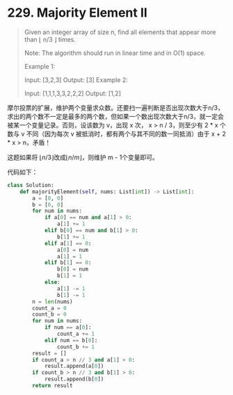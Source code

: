 # 229. Majority Element II

> Given an integer array of size n, find all elements that appear more than ⌊ n/3 ⌋ times.
>
> Note: The algorithm should run in linear time and in O(1) space.
>
> Example 1:
>
> Input: [3,2,3]
> Output: [3]
> Example 2:
>
> Input: [1,1,1,3,3,2,2,2]
> Output: [1,2]

摩尔投票的扩展，维护两个变量求众数。还要扫一遍判断是否出现次数大于n/3，求出的两个数不一定是最多的两个数，但如果一个数出现次数大于n/3，就一定会被某一个变量记录。否则，设该数为 v，出现 x 次， x > n / 3，则至少有 2 * x 个数与 v 不同（因为每次 v 被抵消时，都有两个与其不同的数一同抵消）由于 x + 2 * x > n，矛盾！

这题如果将 $\lfloor n/3\rfloor$改成$\lfloor n/m \rfloor$，则维护 m - 1个变量即可。

代码如下：

```python
class Solution:
    def majorityElement(self, nums: List[int]) -> List[int]:
        a = [0, 0]
        b = [0, 0]
        for num in nums:
            if a[0] == num and a[1] > 0:
                a[1] += 1
            elif b[0] == num and b[1] > 0:
                b[1] += 1
            elif a[1] == 0:
                a[0] = num
                a[1] = 1
            elif b[1] == 0:
                b[0] = num
                b[1] = 1
            else:
                a[1] -= 1
                b[1] -= 1
        n = len(nums)
        count_a = 0
        count_b = 0
        for num in nums:
            if num == a[0]:
                count_a += 1
            elif num == b[0]:
                count_b += 1
        result = []
        if count_a > n // 3 and a[1] > 0:
            result.append(a[0])
        if count_b > n // 3 and b[1] > 0:
            result.append(b[0])
        return result
```

